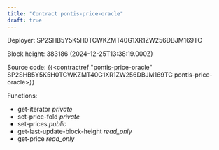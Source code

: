 ```yaml
---
title: "Contract pontis-price-oracle"
draft: true
---
```

Deployer: SP2SHB5Y5K5H0TCWKZMT40G1XR1ZW256DBJM169TC


 



Block height: 383186 (2024-12-25T13:38:19.000Z)

Source code: {{<contractref "pontis-price-oracle" SP2SHB5Y5K5H0TCWKZMT40G1XR1ZW256DBJM169TC pontis-price-oracle>}}

Functions:

* get-iterator _private_
* set-price-fold _private_
* set-prices _public_
* get-last-update-block-height _read_only_
* get-price _read_only_
